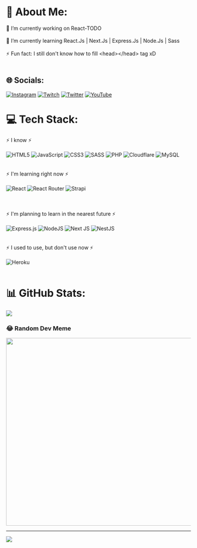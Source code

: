 # 💫 About Me:
🔭 I’m currently working on React-TODO<br><br>🌱 I’m currently learning React.Js | Next.Js | Express.Js | Node.Js | Sass<br><br>⚡ Fun fact: I still don't know how to fill \<head>\</head> tag xD<br><br>


## 🌐 Socials:
[![Instagram](https://img.shields.io/badge/Instagram-%23E4405F.svg?logo=Instagram&logoColor=white)](https://instagram.com/_rynnlee) [![Twitch](https://img.shields.io/badge/Twitch-%239146FF.svg?logo=Twitch&logoColor=white)](https://twitch.tv/rynn_lee) [![Twitter](https://img.shields.io/badge/Twitter-%231DA1F2.svg?logo=Twitter&logoColor=white)](https://twitter.com/_RynnLee) [![YouTube](https://img.shields.io/badge/YouTube-%23FF0000.svg?logo=YouTube&logoColor=white)](https://youtube.com/c/UCD3BOx9WzKYIQmSCAyn_l_A) 

# 💻 Tech Stack:
⚡ I know ⚡ <br><br>
![HTML5](https://img.shields.io/badge/html5-%23E34F26.svg?style=for-the-badge&logo=html5&logoColor=white)
![JavaScript](https://img.shields.io/badge/javascript-%23323330.svg?style=for-the-badge&logo=javascript&logoColor=%23F7DF1E)
![CSS3](https://img.shields.io/badge/css3-%231572B6.svg?style=for-the-badge&logo=css3&logoColor=white)
![SASS](https://img.shields.io/badge/SASS-hotpink.svg?style=for-the-badge&logo=SASS&logoColor=white)
![PHP](https://img.shields.io/badge/php-%23777BB4.svg?style=for-the-badge&logo=php&logoColor=white)
![Cloudflare](https://img.shields.io/badge/Cloudflare-F38020?style=for-the-badge&logo=Cloudflare&logoColor=white)
![MySQL](https://img.shields.io/badge/mysql-%2300f.svg?style=for-the-badge&logo=mysql&logoColor=white)
<br><br><br>
⚡ I'm learning right now ⚡ <br><br>
![React](https://img.shields.io/badge/react-%2320232a.svg?style=for-the-badge&logo=react&logoColor=%2361DAFB)
![React Router](https://img.shields.io/badge/React_Router-CA4245?style=for-the-badge&logo=react-router&logoColor=white)
![Strapi](https://img.shields.io/badge/strapi-%232E7EEA.svg?style=for-the-badge&logo=strapi&logoColor=white)  
<br><br><br>
⚡ I'm planning to learn in the nearest future ⚡ <br><br>
![Express.js](https://img.shields.io/badge/express.js-%23404d59.svg?style=for-the-badge&logo=express&logoColor=%2361DAFB)
![NodeJS](https://img.shields.io/badge/node.js-6DA55F?style=for-the-badge&logo=node.js&logoColor=white)
![Next JS](https://img.shields.io/badge/Next-black?style=for-the-badge&logo=next.js&logoColor=white)
![NestJS](https://img.shields.io/badge/nestjs-%23E0234E.svg?style=for-the-badge&logo=nestjs&logoColor=white)
<br><br><br>
⚡ I used to use, but don't use now ⚡ <br><br>
![Heroku](https://img.shields.io/badge/heroku-%23430098.svg?style=for-the-badge&logo=heroku&logoColor=white) 
<br><br>
# 📊 GitHub Stats:
![](https://github-readme-streak-stats.herokuapp.com/?user=rynn-lee&theme=dark&hide_border=false)<br/>

### 😂 Random Dev Meme
<img src="https://random-memer.herokuapp.com/" width="512px"/>

---
[![](https://visitcount.itsvg.in/api?id=rynn-lee&icon=0&color=0)](https://visitcount.itsvg.in)

<!-- Proudly created with GPRM ( https://gprm.itsvg.in ) -->
